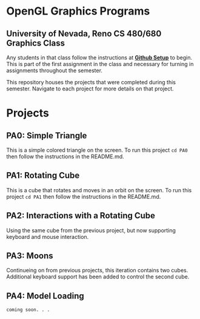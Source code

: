 # OpenGL Graphics Programs
## University of Nevada, Reno CS 480/680 Graphics Class
Any students in that class follow the instructions at [**Github Setup**](https://github.com/HPC-Vis/computer-graphics/wiki/Github-Setup) to begin. This is part of the first assignment in the class and necessary for turning in assignments throughout the semester.

This repository houses the projects that were completed during this semester. Navigate to each project for more details on that project.

# Projects

## PA0: Simple Triangle
This is a simple colored triangle on the screen. To run this project ```cd PA0``` then follow the instructions in the README.md.

## PA1: Rotating Cube
This is a cube that rotates and moves in an orbit on the screen. To run this project ```cd PA1``` then follow the instructions in the README.md.

## PA2: Interactions with a Rotating Cube
Using the same cube from the previous project, but now supporting keyboard and mouse interaction.

## PA3: Moons
Continueing on from previous projects, this iteration contains two cubes. Additional keyboard support has been added to control the second cube.

## PA4: Model Loading
```
coming soon. . .
```

